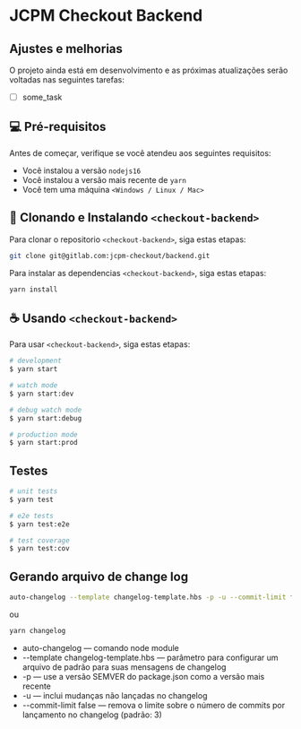 # JCPM Checkout Backend

## Ajustes e melhorias

O projeto ainda está em desenvolvimento e as próximas atualizações serão voltadas nas seguintes tarefas:

- [ ] some_task

## 💻 Pré-requisitos

Antes de começar, verifique se você atendeu aos seguintes requisitos:

- Você instalou a versão `nodejs16`
- Você instalou a versão mais recente de `yarn`
- Você tem uma máquina `<Windows / Linux / Mac>`

## 🚀 Clonando e Instalando ``<checkout-backend>``

Para clonar o repositorio `<checkout-backend>`, siga estas etapas:

```bash
git clone git@gitlab.com:jcpm-checkout/backend.git
```

Para instalar as dependencias `<checkout-backend>`, siga estas etapas:

```bash
yarn install
```

## ☕ Usando `<checkout-backend>`

Para usar `<checkout-backend>`, siga estas etapas:

```bash
# development
$ yarn start

# watch mode
$ yarn start:dev

# debug watch mode
$ yarn start:debug

# production mode
$ yarn start:prod
```

## Testes

```bash
# unit tests
$ yarn test

# e2e tests
$ yarn test:e2e

# test coverage
$ yarn test:cov
```

## Gerando arquivo de change log

```bash
auto-changelog --template changelog-template.hbs -p -u --commit-limit false 
```

ou

```bash
yarn changelog 
```

- auto-changelog — comando node module
- --template changelog-template.hbs — parâmetro para configurar um arquivo de padrão para suas mensagens de changelog
- -p — use a versão SEMVER do package.json como a versão mais recente
- -u — inclui mudanças não lançadas no changelog
- --commit-limit false — remova o limite sobre o número de commits por lançamento no changelog (padrão: 3)